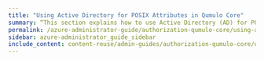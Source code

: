 ```yaml
---
title: "Using Active Directory for POSIX Attributes in Qumulo Core"
summary: “This section explains how to use Active Directory (AD) for POSIX attributes in Qumulo Core for clusters with multi-protocol access (with NFS and SMB) that manage POSIX and Windows identities within Active Directory."
permalink: /azure-administrator-guide/authorization-qumulo-core/using-active-directory-for-posix-attributes.html
sidebar: azure-administrator_guide_sidebar
include_content: content-reuse/admin-guides/authorization-qumulo-core/using-active-directory-for-posix-attributes.md
---
```

